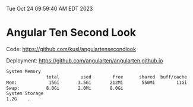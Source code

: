 Tue Oct 24 09:59:40 AM EDT 2023

# Angular Ten Second Look

Code: https://github.com/kusl/angulartensecondlook

Deployment: https://github.com/angularten/angularten.github.io

```bash
System Memory
               total        used        free      shared  buff/cache   available
Mem:            15Gi       3.5Gi       212Mi       550Mi        11Gi        10Gi
Swap:          8.0Gi       2.0Mi       8.0Gi
System Storage
1.2G	.
